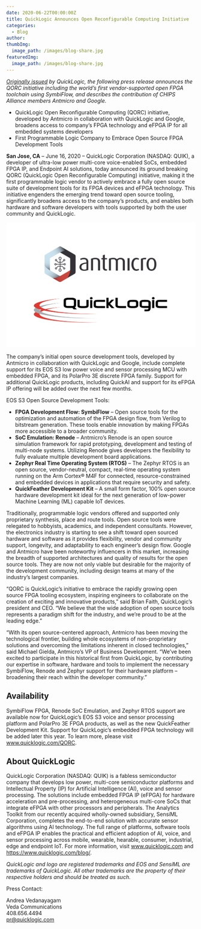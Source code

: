 ```yaml
---
date: 2020-06-22T00:00:00Z
title: QuickLogic Announces Open Reconfigurable Computing Initiative
categories:
  - Blog
author:
thumbImg:
  image_path: /images/blog-share.jpg
featuredImg:
  image_path: /images/blog-share.jpg
---
```


*[Originally issued](https://ir.quicklogic.com/press-releases/detail/535/quicklogic-announces-open-reconfigurable-computing) by QuickLogic, the following press release announces the QORC initiative including the world’s first vendor-supported open FPGA toolchain using SymbiFlow, and describes the contribution of CHIPS Alliance members Antmicro and Google.*

- QuickLogic Open Reconfigurable Computing (QORC) initiative, developed by Antmicro in collaboration with QuickLogic and Google, broadens access to company’s FPGA technology and eFPGA IP for all embedded systems developers
- First Programmable Logic Company to Embrace Open Source FPGA Development Tools

**San Jose, CA** – June 16, 2020 – QuickLogic Corporation (NASDAQ: QUIK), a developer of ultra-low power multi-core voice-enabled SoCs, embedded FPGA IP, and Endpoint AI solutions, today announced its ground breaking QORC (QuickLogic Open Reconfigurable Computing) initiative, making it the first programmable logic vendor to actively embrace a fully open source suite of development tools for its FPGA devices and eFPGA technology. This initiative engenders the emerging trend toward open source tooling, significantly broadens access to the company’s products, and enables both hardware and software developers with tools supported by both the user community and QuickLogic.

![](PR_Antmicro_QuickLogic_blog.svg)

The company’s initial open source development tools, developed by Antmicro in collaboration with QuickLogic and Google, include complete support for its EOS S3 low power voice and sensor processing MCU with embedded FPGA, and its PolarPro 3E discrete FPGA family. Support for additional QuickLogic products, including QuickAI and support for its eFPGA IP offering will be added over the next few months.

EOS S3 Open Source Development Tools:

- **FPGA Development Flow: SymbiFlow** – Open source tools for the optimization and automation of the FPGA design flow, from Verilog to bitstream generation. These tools enable innovation by making FPGAs more accessible to a broader community.
- **SoC Emulation: Renode** – Antmicro’s Renode is an open source simulation framework for rapid prototyping, development and testing of multi-node systems. Utilizing Renode gives developers the flexibility to fully evaluate multiple development board applications.
- **Zephyr Real Time Operating System (RTOS)** – The Zephyr RTOS is an open source, vendor-neutral, compact, real-time operating system running on the Arm Cortex® M4F for connected, resource-constrained and embedded devices in applications that require security and safety.
- **QuickFeather Development Kit** – A small form factor, 100% open source hardware development kit ideal for the next generation of low-power Machine Learning (ML) capable IoT devices.

Traditionally, programmable logic vendors offered and supported only proprietary synthesis, place and route tools. Open source tools were relegated to hobbyists, academics, and independent consultants. However, the electronics industry is starting to see a shift toward open sourced hardware and software as it provides flexibility, vendor and community support, longevity, and adaptability to each engineer’s design flow. Google and Antmicro have been noteworthy influencers in this market, increasing the breadth of supported architectures and quality of results for the open source tools. They are now not only viable but desirable for the majority of the development community, including design teams at many of the industry’s largest companies.

“QORC is QuickLogic’s initiative to embrace the rapidly growing open source FPGA tooling ecosystem, inspiring engineers to collaborate on the creation of exciting and innovative products,” said Brian Faith, QuickLogic’s president and CEO. “We believe that the wide adoption of open source tools represents a paradigm shift for the industry, and we’re proud to be at the leading edge.”

“With its open source-centered approach, Antmicro has been moving the technological frontier, building whole ecosystems of non-proprietary solutions and overcoming the limitations inherent in closed technologies,” said Michael Gielda, Antmicro’s VP of Business Development. “We’ve been excited to participate in this historical first from QuickLogic, by contributing our expertise in software, hardware and tools to implement the necessary SymbiFlow, Renode and Zephyr support for their hardware platform – broadening their reach within the developer community.”

## Availability

SymbiFlow FPGA, Renode SoC Emulation, and Zephyr RTOS support are available now for QuickLogic’s EOS S3 voice and sensor processing platform and PolarPro 3E FPGA products, as well as the new QuickFeather Development Kit. Support for QuickLogic’s embedded FPGA technology will be added later this year. To learn more, please visit www.quicklogic.com/QORC.

## About QuickLogic

QuickLogic Corporation (NASDAQ: QUIK) is a fabless semiconductor company that develops low power, multi-core semiconductor platforms and Intellectual Property (IP) for Artificial Intelligence (AI), voice and sensor processing. The solutions include embedded FPGA IP (eFPGA) for hardware acceleration and pre-processing, and heterogeneous multi-core SoCs that integrate eFPGA with other processors and peripherals. The Analytics Toolkit from our recently acquired wholly-owned subsidiary, SensiML Corporation, completes the end-to-end solution with accurate sensor algorithms using AI technology. The full range of platforms, software tools and eFPGA IP enables the practical and efficient adoption of AI, voice, and sensor processing across mobile, wearable, hearable, consumer, industrial, edge and endpoint IoT. For more information, visit www.quicklogic.com and https://www.quicklogic.com/blog/.

*QuickLogic and logo are registered trademarks and EOS and SensiML are trademarks of QuickLogic. All other trademarks are the property of their respective holders and should be treated as such.*

Press Contact:

Andrea Vedanayagam  
Veda Communications  
408.656.4494  
pr@quicklogic.com